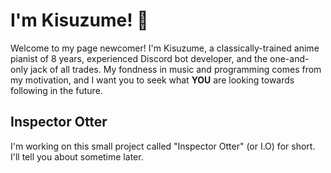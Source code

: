 # I'm Kisuzume! 🦥

Welcome to my page newcomer! I'm Kisuzume, a classically-trained anime pianist of 8 years, experienced Discord bot developer, and the one-and-only jack of all trades. My fondness in music and programming comes from my motivation, and I want you to seek what **YOU** are looking towards following in the future.


## Inspector Otter

I'm working on this small project called "Inspector Otter" (or I.O) for short. I'll tell you about sometime later.
